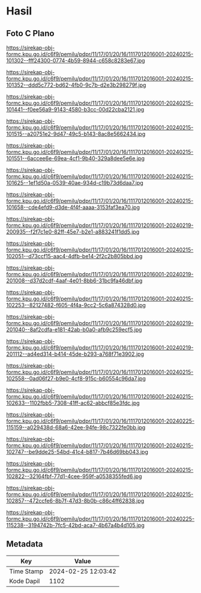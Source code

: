 # Hasil

## Foto C Plano

https://sirekap-obj-formc.kpu.go.id/c6f9/pemilu/pdpr/11/17/01/20/16/1117012016001-20240215-101302--fff24300-0774-4b59-8944-c658c8283e67.jpg

https://sirekap-obj-formc.kpu.go.id/c6f9/pemilu/pdpr/11/17/01/20/16/1117012016001-20240215-101352--ddd5c772-bd62-4fb0-9c7b-d2e3b298279f.jpg

https://sirekap-obj-formc.kpu.go.id/c6f9/pemilu/pdpr/11/17/01/20/16/1117012016001-20240215-101441--f0ee56a9-9143-4580-b3cc-00d22cba2121.jpg

https://sirekap-obj-formc.kpu.go.id/c6f9/pemilu/pdpr/11/17/01/20/16/1117012016001-20240215-101515--a20751e2-9d47-49c5-b143-8ac8e5662434.jpg

https://sirekap-obj-formc.kpu.go.id/c6f9/pemilu/pdpr/11/17/01/20/16/1117012016001-20240215-101551--6accee6e-69ea-4cf1-9b40-329a8dee5e6e.jpg

https://sirekap-obj-formc.kpu.go.id/c6f9/pemilu/pdpr/11/17/01/20/16/1117012016001-20240215-101625--1ef1d50a-0539-40ae-934d-c19b73d6daa7.jpg

https://sirekap-obj-formc.kpu.go.id/c6f9/pemilu/pdpr/11/17/01/20/16/1117012016001-20240215-101658--cde4efd9-d3de-4f4f-aaaa-3153faf3ea70.jpg

https://sirekap-obj-formc.kpu.go.id/c6f9/pemilu/pdpr/11/17/01/20/16/1117012016001-20240219-200935--f2f7c1e0-82ff-45e7-b2e1-a883241f1dd5.jpg

https://sirekap-obj-formc.kpu.go.id/c6f9/pemilu/pdpr/11/17/01/20/16/1117012016001-20240215-102051--d73ccf15-aac4-4dfb-be14-2f2c2b805bbd.jpg

https://sirekap-obj-formc.kpu.go.id/c6f9/pemilu/pdpr/11/17/01/20/16/1117012016001-20240219-201008--d37d2cdf-4aaf-4e01-8bb6-31bc9fa46dbf.jpg

https://sirekap-obj-formc.kpu.go.id/c6f9/pemilu/pdpr/11/17/01/20/16/1117012016001-20240215-102253--82127482-f605-4f4a-9cc2-5c6a874328d0.jpg

https://sirekap-obj-formc.kpu.go.id/c6f9/pemilu/pdpr/11/17/01/20/16/1117012016001-20240219-201040--8af2cdfa-e181-42ab-b0a0-afb9c259ecf5.jpg

https://sirekap-obj-formc.kpu.go.id/c6f9/pemilu/pdpr/11/17/01/20/16/1117012016001-20240219-201112--ad4ed314-b414-45de-b293-a768f71e3902.jpg

https://sirekap-obj-formc.kpu.go.id/c6f9/pemilu/pdpr/11/17/01/20/16/1117012016001-20240215-102558--0ad06f27-b9e0-4cf8-915c-b60554c96da7.jpg

https://sirekap-obj-formc.kpu.go.id/c6f9/pemilu/pdpr/11/17/01/20/16/1117012016001-20240215-102633--1102fbb5-7308-41ff-ac62-abbcf85e3fdc.jpg

https://sirekap-obj-formc.kpu.go.id/c6f9/pemilu/pdpr/11/17/01/20/16/1117012016001-20240225-115159--a029438d-68a6-42ee-94fe-98c7322fe0bb.jpg

https://sirekap-obj-formc.kpu.go.id/c6f9/pemilu/pdpr/11/17/01/20/16/1117012016001-20240215-102747--be9dde25-54bd-41c4-b817-7b46d69bb043.jpg

https://sirekap-obj-formc.kpu.go.id/c6f9/pemilu/pdpr/11/17/01/20/16/1117012016001-20240215-102822--32164fbf-77d1-4cee-959f-a0538355fed6.jpg

https://sirekap-obj-formc.kpu.go.id/c6f9/pemilu/pdpr/11/17/01/20/16/1117012016001-20240215-102857--472ccfe6-8b7f-47d3-8b0b-c86c4ff62838.jpg

https://sirekap-obj-formc.kpu.go.id/c6f9/pemilu/pdpr/11/17/01/20/16/1117012016001-20240225-115238--3194742b-7fc5-42bd-aca7-4b67a4b4d105.jpg


## Metadata

| Key        | Value               |
| ---------- | ------------------- |
| Time Stamp | 2024-02-25 12:03:42 |
| Kode Dapil | 1102                |



